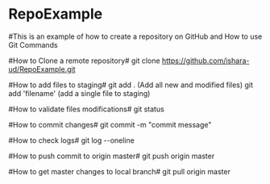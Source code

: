 # RepoExample
#This is an example of how to create a repository on GitHub and How to use Git Commands 

#How to Clone a remote repository#
git clone https://github.com/ishara-ud/RepoExample.git

#How to add files to staging#
git add . (Add all new and modified files)
git add 'filename' (add a single file to staging)

#How to validate files modifications#
git status

#How to commit changes#
git commit -m "commit message"

#How to check logs#
git log --oneline

#How to push commit to origin master#
git push origin master

#How to get master changes to local branch#
git pull origin master
